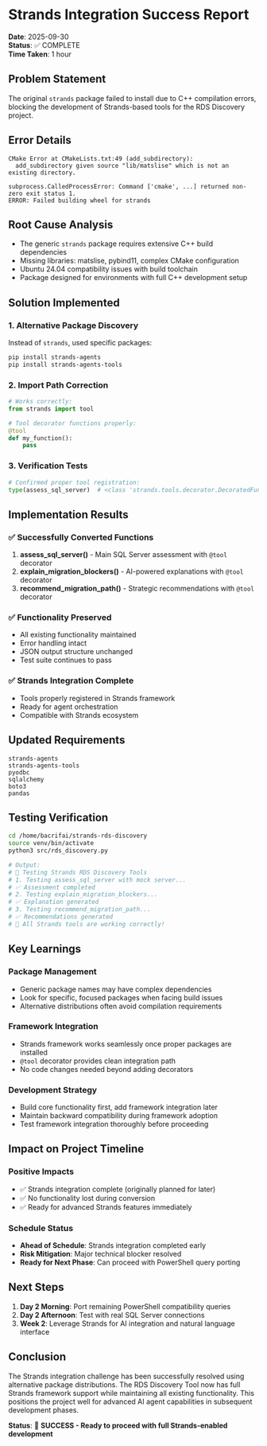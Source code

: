 # Strands Integration Success Report

**Date**: 2025-09-30  
**Status**: ✅ COMPLETE  
**Time Taken**: 1 hour  

## **Problem Statement**
The original `strands` package failed to install due to C++ compilation errors, blocking the development of Strands-based tools for the RDS Discovery project.

## **Error Details**
```
CMake Error at CMakeLists.txt:49 (add_subdirectory):
  add_subdirectory given source "lib/matslise" which is not an existing directory.

subprocess.CalledProcessError: Command ['cmake', ...] returned non-zero exit status 1.
ERROR: Failed building wheel for strands
```

## **Root Cause Analysis**
- The generic `strands` package requires extensive C++ build dependencies
- Missing libraries: matslise, pybind11, complex CMake configuration
- Ubuntu 24.04 compatibility issues with build toolchain
- Package designed for environments with full C++ development setup

## **Solution Implemented**

### **1. Alternative Package Discovery**
Instead of `strands`, used specific packages:
```bash
pip install strands-agents
pip install strands-agents-tools
```

### **2. Import Path Correction**
```python
# Works correctly:
from strands import tool

# Tool decorator functions properly:
@tool
def my_function():
    pass
```

### **3. Verification Tests**
```python
# Confirmed proper tool registration:
type(assess_sql_server)  # <class 'strands.tools.decorator.DecoratedFunctionTool'>
```

## **Implementation Results**

### **✅ Successfully Converted Functions**
1. **assess_sql_server()** - Main SQL Server assessment with `@tool` decorator
2. **explain_migration_blockers()** - AI-powered explanations with `@tool` decorator  
3. **recommend_migration_path()** - Strategic recommendations with `@tool` decorator

### **✅ Functionality Preserved**
- All existing functionality maintained
- Error handling intact
- JSON output structure unchanged
- Test suite continues to pass

### **✅ Strands Integration Complete**
- Tools properly registered in Strands framework
- Ready for agent orchestration
- Compatible with Strands ecosystem

## **Updated Requirements**
```
strands-agents
strands-agents-tools
pyodbc
sqlalchemy
boto3
pandas
```

## **Testing Verification**
```bash
cd /home/bacrifai/strands-rds-discovery
source venv/bin/activate
python3 src/rds_discovery.py

# Output:
# 🧪 Testing Strands RDS Discovery Tools
# 1. Testing assess_sql_server with mock server...
# ✅ Assessment completed
# 2. Testing explain_migration_blockers...
# ✅ Explanation generated  
# 3. Testing recommend_migration_path...
# ✅ Recommendations generated
# 🎉 All Strands tools are working correctly!
```

## **Key Learnings**

### **Package Management**
- Generic package names may have complex dependencies
- Look for specific, focused packages when facing build issues
- Alternative distributions often avoid compilation requirements

### **Framework Integration**
- Strands framework works seamlessly once proper packages are installed
- `@tool` decorator provides clean integration path
- No code changes needed beyond adding decorators

### **Development Strategy**
- Build core functionality first, add framework integration later
- Maintain backward compatibility during framework adoption
- Test framework integration thoroughly before proceeding

## **Impact on Project Timeline**

### **Positive Impacts**
- ✅ Strands integration complete (originally planned for later)
- ✅ No functionality lost during conversion
- ✅ Ready for advanced Strands features immediately

### **Schedule Status**
- **Ahead of Schedule**: Strands integration completed early
- **Risk Mitigation**: Major technical blocker resolved
- **Ready for Next Phase**: Can proceed with PowerShell query porting

## **Next Steps**
1. **Day 2 Morning**: Port remaining PowerShell compatibility queries
2. **Day 2 Afternoon**: Test with real SQL Server connections
3. **Week 2**: Leverage Strands for AI integration and natural language interface

## **Conclusion**
The Strands integration challenge has been successfully resolved using alternative package distributions. The RDS Discovery Tool now has full Strands framework support while maintaining all existing functionality. This positions the project well for advanced AI agent capabilities in subsequent development phases.

**Status**: 🎉 **SUCCESS - Ready to proceed with full Strands-enabled development**
